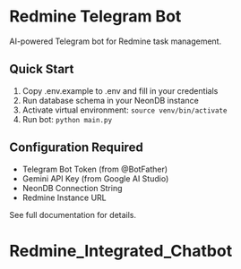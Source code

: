 # Redmine Telegram Bot

AI-powered Telegram bot for Redmine task management.

## Quick Start

1. Copy .env.example to .env and fill in your credentials
2. Run database schema in your NeonDB instance
3. Activate virtual environment: `source venv/bin/activate`
4. Run bot: `python main.py`

## Configuration Required

- Telegram Bot Token (from @BotFather)
- Gemini API Key (from Google AI Studio)
- NeonDB Connection String
- Redmine Instance URL

See full documentation for details.
# Redmine_Integrated_Chatbot
